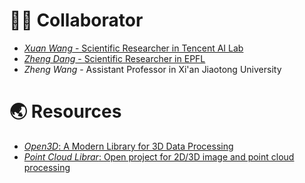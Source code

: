 # 🧑‍💻 Collaborator

- [*Xuan Wang* - Scientific Researcher in Tencent AI Lab](https://xuanwangvc.github.io/)
- [*Zheng Dang* - Scientific Researcher in EPFL](https://people.epfl.ch/zheng.dang?lang=en)
- *Zheng Wang* - Assistant Professor in Xi'an Jiaotong University

# 🌏 Resources

- [*Open3D*: A Modern Library for 3D Data Processing](http://www.open3d.org)
- [*Point Cloud Librar*:  Open project for 2D/3D image and point cloud processing](https://pointclouds.org/)
